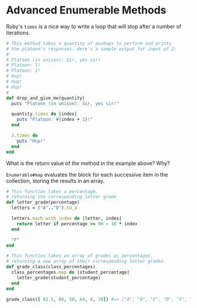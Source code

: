 # Advanced Enumerable Methods

Ruby's `times` is a nice way to write a loop that will stop after a number of iterations.
```ruby
# This method takes a quantity of pushups to perform and prints
# the platoon's responses. Here's a sample output for input of 2:
#
# Platoon (in unison): Sir, yes sir!
# Platoon: 1!
# Platoon: 2!
# Hup!
# Hup!
# Hup!
#
def drop_and_give_me(quantity)
  puts "Platoon (in unison): Sir, yes sir!"

  quantity.times do |index|
    puts "Platoon: #{index + 1}!"
  end

  3.times do
    puts "Hup!"
  end
end
```
What is the return value of the method in the example above? Why?

`Enumerable#map` evaluates the block for each successive item in the collection, storing the results in an array.

```ruby
# This function takes a percentage,
# returning the corresponding letter grade
def letter_grade(percentage)
  letters = ("A".."D").to_a

  letters.each.with_index do |letter, index|
    return letter if percentage >= 90 - 10 * index
  end

  "F"
end

# This function takes an array of grades as percentages,
# returning a new array of their corresponding letter grades.
def grade_class(class_percentages)
  class_percentages.map do |student_percentage|
    letter_grade(student_percentage)
  end
end

grade_class([ 92.5, 88, 50, 64, 0, 70]) #=> ["A", "B", "F", "D", "F", "C"]
```
